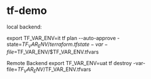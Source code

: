 # tf-demo

local backend:

export TF_VAR_ENV=it
tf plan --auto-approve -state=$TF_VAR_ENV/terraform.tfstate -var-file=$TF_VAR_ENV/$TF_VAR_ENV.tfvars

Remote Backend
export TF_VAR_ENV=uat
tf destroy -var-file=$TF_VAR_ENV/$TF_VAR_ENV.tfvars
